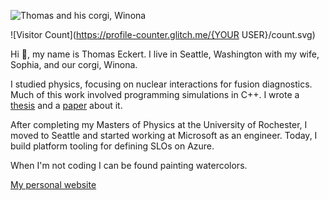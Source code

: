 ![Thomas and his corgi, Winona](https://thomaseckert.dev/self.jpg)

![Visitor Count](https://profile-counter.glitch.me/{YOUR USER}/count.svg)

Hi 👋, my name is Thomas Eckert. I live in Seattle, Washington with my wife, Sophia, and our corgi, Winona.

I studied physics, focusing on nuclear interactions for fusion diagnostics. Much of this work involved programming simulations in C++. I wrote a [thesis](https://www.houghton.edu/wp-content/uploads/2019/02/physics-thesis-thomas-eckert-2016.pdf) and a [paper](https://arxiv.org/pdf/1707.09375.pdf) about it.

After completing my Masters of Physics at the University of Rochester, I moved to Seattle and started working at Microsoft as an engineer. Today, I build platform tooling for defining SLOs on Azure.

When I'm not coding I can be found painting watercolors.

[My personal website](https://thomaseckert.dev/)

<!--
- 🔭 I’m currently working on ...
- 🌱 I’m currently learning ...
- 👯 I’m looking to collaborate on ...
- 🤔 I’m looking for help with ...
- 💬 Ask me about ...
- 📫 How to reach me: ...
- 😄 Pronouns: ...
- ⚡ Fun fact: ...
-->
